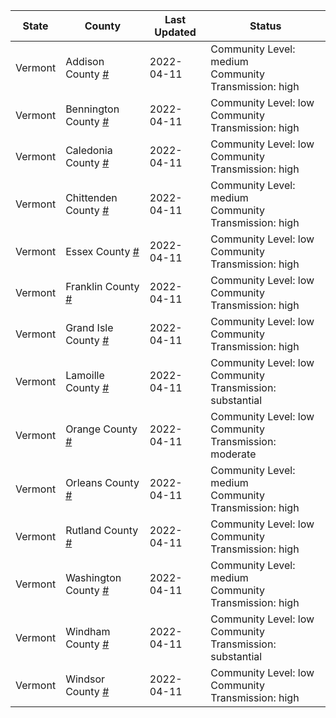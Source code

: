 State | County | Last Updated | Status
--- | --- | --- | --- 
Vermont | Addison County <a href="#addison_county">#</a> | 2022-04-11 | <a name="addison_county"></a>Community Level: medium<br/>Community Transmission: high
Vermont | Bennington County <a href="#bennington_county">#</a> | 2022-04-11 | <a name="bennington_county"></a>Community Level: low<br/>Community Transmission: high
Vermont | Caledonia County <a href="#caledonia_county">#</a> | 2022-04-11 | <a name="caledonia_county"></a>Community Level: low<br/>Community Transmission: high
Vermont | Chittenden County <a href="#chittenden_county">#</a> | 2022-04-11 | <a name="chittenden_county"></a>Community Level: medium<br/>Community Transmission: high
Vermont | Essex County <a href="#essex_county">#</a> | 2022-04-11 | <a name="essex_county"></a>Community Level: low<br/>Community Transmission: high
Vermont | Franklin County <a href="#franklin_county">#</a> | 2022-04-11 | <a name="franklin_county"></a>Community Level: low<br/>Community Transmission: high
Vermont | Grand Isle County <a href="#grand_isle_county">#</a> | 2022-04-11 | <a name="grand_isle_county"></a>Community Level: low<br/>Community Transmission: high
Vermont | Lamoille County <a href="#lamoille_county">#</a> | 2022-04-11 | <a name="lamoille_county"></a>Community Level: low<br/>Community Transmission: substantial
Vermont | Orange County <a href="#orange_county">#</a> | 2022-04-11 | <a name="orange_county"></a>Community Level: low<br/>Community Transmission: moderate
Vermont | Orleans County <a href="#orleans_county">#</a> | 2022-04-11 | <a name="orleans_county"></a>Community Level: medium<br/>Community Transmission: high
Vermont | Rutland County <a href="#rutland_county">#</a> | 2022-04-11 | <a name="rutland_county"></a>Community Level: low<br/>Community Transmission: high
Vermont | Washington County <a href="#washington_county">#</a> | 2022-04-11 | <a name="washington_county"></a>Community Level: medium<br/>Community Transmission: high
Vermont | Windham County <a href="#windham_county">#</a> | 2022-04-11 | <a name="windham_county"></a>Community Level: low<br/>Community Transmission: substantial
Vermont | Windsor County <a href="#windsor_county">#</a> | 2022-04-11 | <a name="windsor_county"></a>Community Level: low<br/>Community Transmission: high
